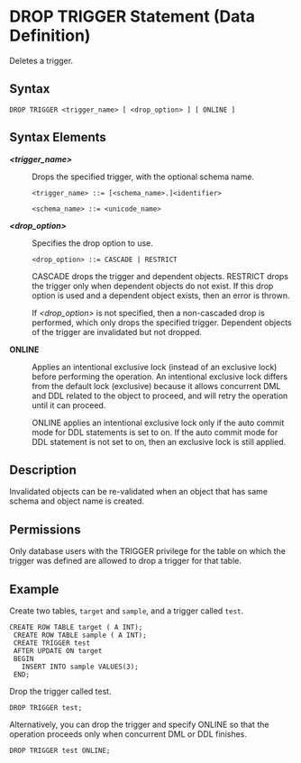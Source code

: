 <!-- loio20d81ec9751910148fe6e1e072ac439e -->

# DROP TRIGGER Statement \(Data Definition\)

Deletes a trigger.



<a name="loio20d81ec9751910148fe6e1e072ac439e__sql_drop_trigger_1sql_drop_trigger_syntax"/>

## Syntax

```
DROP TRIGGER <trigger_name> [ <drop_option> ] [ ONLINE ]
```



<a name="loio20d81ec9751910148fe6e1e072ac439e__sql_drop_trigger_1sql_drop_trigger_syntax_elements"/>

## Syntax Elements


<dl>
<dt><b>

*<trigger\_name\>*

</b></dt>
<dd>

Drops the specified trigger, with the optional schema name.

```
<trigger_name> ::= [<schema_name>.]<identifier>

<schema_name> ::= <unicode_name>
```



</dd><dt><b>

*<drop\_option\>*

</b></dt>
<dd>

Specifies the drop option to use.

```
<drop_option> ::= CASCADE | RESTRICT
```

CASCADE drops the trigger and dependent objects. RESTRICT drops the trigger only when dependent objects do not exist. If this drop option is used and a dependent object exists, then an error is thrown.

If *<drop\_option\>* is not specified, then a non-cascaded drop is performed, which only drops the specified trigger. Dependent objects of the trigger are invalidated but not dropped.



</dd><dt><b>

ONLINE

</b></dt>
<dd>

Applies an intentional exclusive lock \(instead of an exclusive lock\) before performing the operation. An intentional exclusive lock differs from the default lock \(exclusive\) because it allows concurrent DML and DDL related to the object to proceed, and will retry the operation until it can proceed.

ONLINE applies an intentional exclusive lock only if the auto commit mode for DDL statements is set to on. If the auto commit mode for DDL statement is not set to on, then an exclusive lock is still applied.



</dd>
</dl>



<a name="loio20d81ec9751910148fe6e1e072ac439e__sql_drop_trigger_1sql_drop_trigger_description"/>

## Description

Invalidated objects can be re-validated when an object that has same schema and object name is created.



<a name="loio20d81ec9751910148fe6e1e072ac439e__section_dwy_dkm_wcb"/>

## Permissions

Only database users with the TRIGGER privilege for the table on which the trigger was defined are allowed to drop a trigger for that table.



<a name="loio20d81ec9751910148fe6e1e072ac439e__sql_drop_trigger_1sql_drop_trigger_examples"/>

## Example

Create two tables, `target` and `sample`, and a trigger called `test`.

```
CREATE ROW TABLE target ( A INT);
 CREATE ROW TABLE sample ( A INT);
 CREATE TRIGGER test
 AFTER UPDATE ON target
 BEGIN  
   INSERT INTO sample VALUES(3);
 END;
```

Drop the trigger called test.

```
DROP TRIGGER test;
```

Alternatively, you can drop the trigger and specify ONLINE so that the operation proceeds only when concurrent DML or DDL finishes.

```
DROP TRIGGER test ONLINE;
```

